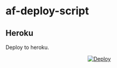 # af-deploy-script

<!-- ## Railway

[![Deploy on Railway](https://railway.app/button.svg)](https://railway.app/new/template?template=)
<br> -->

## Heroku

Deploy to heroku.
<p align="center">
<a href="https://heroku.com/deploy?template=https://github.com/lawraa/af-deploy-script">
  <img src="https://www.herokucdn.com/deploy/button.svg" alt="Deploy">
</a>
</p>

